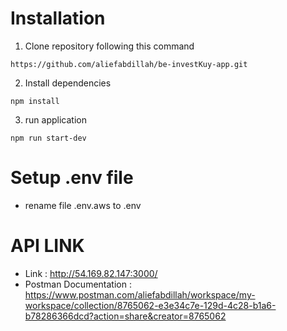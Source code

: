 # Installation
1. Clone repository following this command
```
https://github.com/aliefabdillah/be-investKuy-app.git
```
2. Install dependencies
```
npm install
```
3. run application 
```
npm run start-dev
```

# Setup .env file
- rename file .env.aws to .env

# API LINK
- Link : http://54.169.82.147:3000/
- Postman Documentation : https://www.postman.com/aliefabdillah/workspace/my-workspace/collection/8765062-e3e34c7e-129d-4c28-b1a6-b78286366dcd?action=share&creator=8765062

